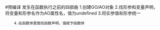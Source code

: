 #预编译 发生在函数执行之前的四部曲
        1.创建GO/AO对象
        2.找形参和变量声明，将变量和形参名作为AO属性名，值为undefined
        3.将实参值和形参统一

        4.在函数体里面找函数声明，值赋予函数体
